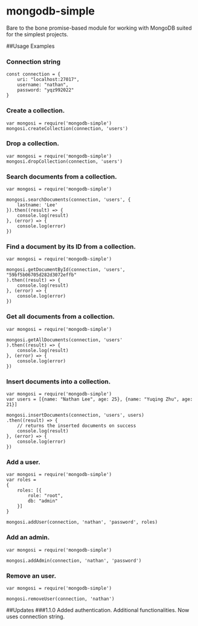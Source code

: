 # mongodb-simple
Bare to the bone promise-based module for working with MongoDB suited for the simplest projects.


##Usage Examples


### Connection string
```
const connection = {
    uri: "localhost:27017",
    username: "nathan",
    password: "yqz992022"
}
```

### Create a collection.
```
var mongosi = require('mongodb-simple')
mongosi.createCollection(connection, 'users')
```

### Drop a collection.
```
var mongosi = require('mongodb-simple')
mongosi.dropCollection(connection, 'users')
```

### Search documents from a collection.
```
var mongosi = require('mongodb-simple')

mongosi.searchDocuments(connection, 'users', {
    lastname: 'Lee'
}).then((result) => {
    console.log(result)
}, (error) => {
    console.log(error)
})
```

### Find a document by its ID from a collection.
```
var mongosi = require('mongodb-simple')

mongosi.getDocumentById(connection, 'users', "59bf5b06705d282d3072effb"
).then((result) => {
    console.log(result)
}, (error) => {
    console.log(error)
})
```

### Get all documents from a collection.
```
var mongosi = require('mongodb-simple')

mongosi.getAllDocuments(connection, 'users'
).then((result) => {
    console.log(result)
}, (error) => {
    console.log(error)
})
```

### Insert documents into a collection.
```
var mongosi = require('mongodb-simple')
var users = [{name: "Nathan Lee", age: 25}, {name: "Yuqing Zhu", age: 21}]

mongosi.insertDocuments(connection, 'users', users)
.then((result) => {
    // returns the inserted documents on success
    console.log(result)
}, (error) => {
    console.log(error)
})
```

### Add a user.
```
var mongosi = require('mongodb-simple')
var roles = 
{
    roles: [{
        role: "root",
        db: "admin"
    }]
}

mongosi.addUser(connection, 'nathan', 'password', roles)
```

### Add an admin.
```
var mongosi = require('mongodb-simple')

mongosi.addAdmin(connection, 'nathan', 'password')
```

### Remove an user.
```
var mongosi = require('mongodb-simple')

mongosi.removeUser(connection, 'nathan')
```



##Updates
###1.1.0
Added authentication. Additional functionalities.
Now uses connection string.

